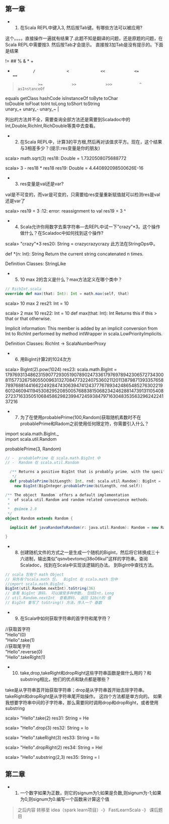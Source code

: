 ## 第一章

- 1. 在Scala REPL中键入3, 然后按Tab键。有哪些方法可以被应用? 

这个。。。。直接操作一遍就有结果了.此题不知是翻译的问题，还是原题的问题，在Scala REPL中需要按3. 然后按Tab才会提示。 直接按3加Tab是没有提示的。下面是结果

!=             ##             %              &              *              +  
-              /              <              <<             <=             ==  
>              >=             >>             >>>            ^              asInstanceOf  
equals         getClass       hashCode       isInstanceOf   toByte         toChar  
toDouble       toFloat        toInt          toLong         toShort        toString  
unary_+        unary_-        unary_~        |  

列出的方法并不全，需要查询全部方法还是需要到Scaladoc中的Int,Double,RichInt,RichDouble等类中去查看。

- 2. 在Scala REPL中，计算3的平方根,然后再对该值求平方。现在，这个结果与3相差多少？(提示:res变量是你的朋友) 

scala> math.sqrt(3)
res18: Double = 1.7320508075688772

scala> 3 - res18 * res18
res19: Double = 4.440892098500626E-16

- 3. res变量是val还是var? 

val是不可变的，而var是可变的，只需要给res变量重新赋值就可以检测res是val还是var了

scala> res19 = 3
<console>:12: error: reassignment to val
       res19 = 3
             ^

- 4. Scala允许你用数字去乘字符串—去REPL中试一下”crazy”*3。这个操作做什么？在Scaladoc中如何找到这个操作? 

scala> "crazy"*3
res20: String = crazycrazycrazy
此方法在StringOps中。

def *(n: Int): String 
Return the current string concatenated n times.

Definition Classes: StringLike

- 5. 10 max 2的含义是什么？max方法定义在哪个类中？ 

```scala
// RichInt.scala
override def max(that: Int): Int = math.max(self, that)
```


scala> 10 max 2
res21: Int = 10

scala> 2 max 10
res22: Int = 10
def max(that: Int): Int 
Returns this if this > that or that otherwise.

Implicit information: This member is added by an implicit conversion from Int to RichInt performed by method intWrapper in scala.LowPriorityImplicits.

Definition Classes: RichInt → ScalaNumberProxy

- 6. 用BigInt计算2的1024次方 

scala> BigInt(2).pow(1024)
res23: scala.math.BigInt = 179769313486231590772930519078902473361797697894230657273430081157732675805500963132708477322407536021120113879871393357658789768814416622492847430639474124377767893424865485276302219601246094119453082952085005768838150682342462881473913110540827237163350510684586298239947245938479716304835356329624224137216

- 7. 为了在使用probablePrime(100,Random)获取随机素数时不在probablePrime和Radom之前使用任何限定符，你需要引入什么？ 

import scala.math.BigInt._  
import scala.util.Random  

probablePrime(3, Random)

```scala
// -  probablePrime 在 scala.math.BigInt 中
// -  Random 在 scala.util.Random

  /** Returns a positive BigInt that is probably prime, with the specified bitLength.
   */
  def probablePrime(bitLength: Int, rnd: scala.util.Random): BigInt =
    new BigInt(BigInteger.probablePrime(bitLength, rnd.self))

/** The object `Random` offers a default implementation
 *  of scala.util.Random and random-related convenience methods.
 *
 *  @since 2.8
 */
object Random extends Random {

  implicit def javaRandomToRandom(r: java.util.Random): Random = new Random(r)

}

```

- 8. 创建随机文件的方式之一是生成一个随机的BigInt，然后将它转换成三十六进制，输出类似”qsnvbevtomcj38o06kul”这样的字符串。查阅Scaladoc，找到在Scala中实现该逻辑的办法。 
到BigInt中查找方法。 

```scala
// scala 包有个 math Object
// 另外有个scala.math 包，  BigInt 在 scala.math 包中
//import scala.math.BigInt._
BigInt(util.Random.nextInt).toString(36)
// 查看 BigInt 源码， 可以接受多种参数， 包括Int，Long
// util.Random.nextInt  查看源码， 返回 32bit的 值
// BigInt 重写了 toString() 方法，传入一个 基数
```

- 9. 在Scala中如何获取字符串的首字符和尾字符？ 

//获取首字符  
"Hello"(0)  
"Hello".take(1)  
//获取尾字符  
"Hello".reverse(0)  
"Hello".takeRight(1) 

- 10. take,drop,takeRight和dropRight这些字符串函数是做什么用的？和substring相比，他们的优点和缺点都是哪些？ 

take是从字符串首开始获取字符串；drop是从字符串首开始去除字符串。 
takeRight和dropRight是从字符串尾开始操作。 
这四个方法都是单方向的。 如果我想要字符串中间的子字符串，那么需要同时调用drop和dropRight，或者使用substring

scala> "Hello".take(2)
res31: String = He

scala> "Hello".drop(3)
res32: String = lo

scala> "Hello".takeRight(3)
res33: String = llo

scala> "Hello".dropRight(2)
res34: String = Hel

scala> "Hello".substring(2,3)
res35: String = l

## 第二章

- 1. 一个数字如果为正数，则它的signum为1;如果是负数,则signum为-1;如果为0,则signum为0.编写一个函数来计算这个值 

>之后内容 转移至 idea（spark learn项目）-》  FastLearnScala -》 课后题目
